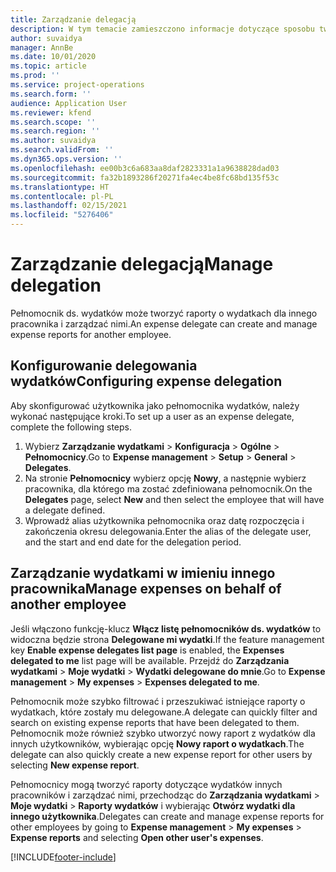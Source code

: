```yaml
---
title: Zarządzanie delegacją
description: W tym temacie zamieszczono informacje dotyczące sposobu tworzenia raportów o wydatkach dla innego pracownika i zarządzania nimi.
author: suvaidya
manager: AnnBe
ms.date: 10/01/2020
ms.topic: article
ms.prod: ''
ms.service: project-operations
ms.search.form: ''
audience: Application User
ms.reviewer: kfend
ms.search.scope: ''
ms.search.region: ''
ms.author: suvaidya
ms.search.validFrom: ''
ms.dyn365.ops.version: ''
ms.openlocfilehash: ee00b3c6a683aa8daf2823331a1a9638828dad03
ms.sourcegitcommit: fa32b1893286f20271fa4ec4be8fc68bd135f53c
ms.translationtype: HT
ms.contentlocale: pl-PL
ms.lasthandoff: 02/15/2021
ms.locfileid: "5276406"
---
```

# <a name="manage-delegation"></a><span data-ttu-id="2c011-103">Zarządzanie delegacją</span><span class="sxs-lookup"><span data-stu-id="2c011-103">Manage delegation</span></span>
<span data-ttu-id="2c011-104">Pełnomocnik ds. wydatków może tworzyć raporty o wydatkach dla innego pracownika i zarządzać nimi.</span><span class="sxs-lookup"><span data-stu-id="2c011-104">An expense delegate can create and manage expense reports for another employee.</span></span>

## <a name="configuring-expense-delegation"></a><span data-ttu-id="2c011-105">Konfigurowanie delegowania wydatków</span><span class="sxs-lookup"><span data-stu-id="2c011-105">Configuring expense delegation</span></span>

<span data-ttu-id="2c011-106">Aby skonfigurować użytkownika jako pełnomocnika wydatków, należy wykonać następujące kroki.</span><span class="sxs-lookup"><span data-stu-id="2c011-106">To set up a user as an expense delegate, complete the following steps.</span></span> 
1. <span data-ttu-id="2c011-107">Wybierz **Zarządzanie wydatkami** > **Konfiguracja** > **Ogólne** > **Pełnomocnicy**.</span><span class="sxs-lookup"><span data-stu-id="2c011-107">Go to **Expense management** > **Setup** > **General** > **Delegates**.</span></span> 
2. <span data-ttu-id="2c011-108">Na stronie **Pełnomocnicy** wybierz opcję **Nowy**, a następnie wybierz pracownika, dla którego ma zostać zdefiniowana pełnomocnik.</span><span class="sxs-lookup"><span data-stu-id="2c011-108">On the **Delegates** page, select **New** and then select the employee that will have a delegate defined.</span></span> 
3. <span data-ttu-id="2c011-109">Wprowadź alias użytkownika pełnomocnika oraz datę rozpoczęcia i zakończenia okresu delegowania.</span><span class="sxs-lookup"><span data-stu-id="2c011-109">Enter the alias of the delegate user, and the start and end date for the delegation period.</span></span>

## <a name="manage-expenses-on-behalf-of-another-employee"></a><span data-ttu-id="2c011-110">Zarządzanie wydatkami w imieniu innego pracownika</span><span class="sxs-lookup"><span data-stu-id="2c011-110">Manage expenses on behalf of another employee</span></span>

<span data-ttu-id="2c011-111">Jeśli włączono funkcję-klucz **Włącz listę pełnomocników ds. wydatków** to widoczna będzie strona **Delegowane mi wydatki**.</span><span class="sxs-lookup"><span data-stu-id="2c011-111">If the feature management key **Enable expense delegates list page** is enabled, the **Expenses delegated to me** list page will be available.</span></span> <span data-ttu-id="2c011-112">Przejdź do **Zarządzania wydatkami** > **Moje wydatki** > **Wydatki delegowane do mnie**.</span><span class="sxs-lookup"><span data-stu-id="2c011-112">Go to **Expense management** > **My expenses** > **Expenses delegated to me**.</span></span>

<span data-ttu-id="2c011-113">Pełnomocnik może szybko filtrować i przeszukiwać istniejące raporty o wydatkach, które zostały mu delegowane.</span><span class="sxs-lookup"><span data-stu-id="2c011-113">A delegate can quickly filter and search on existing expense reports that have been delegated to them.</span></span> <span data-ttu-id="2c011-114">Pełnomocnik może również szybko utworzyć nowy raport z wydatków dla innych użytkowników, wybierając opcję **Nowy raport o wydatkach**.</span><span class="sxs-lookup"><span data-stu-id="2c011-114">The delegate can also quickly create a new expense report for other users by selecting **New expense report**.</span></span>

<span data-ttu-id="2c011-115">Pełnomocnicy mogą tworzyć raporty dotyczące wydatków innych pracowników i zarządzać nimi, przechodząc do **Zarządzania wydatkami** > **Moje wydatki** > **Raporty wydatków** i wybierając **Otwórz wydatki dla innego użytkownika**.</span><span class="sxs-lookup"><span data-stu-id="2c011-115">Delegates can create and manage expense reports for other employees by going to **Expense management** > **My expenses** > **Expense reports** and selecting **Open other user's expenses**.</span></span>


[!INCLUDE[footer-include](../includes/footer-banner.md)]